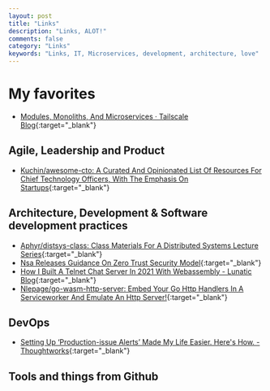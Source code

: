 ```yaml
---
layout: post
title: "Links"
description: "Links, ALOT!"
comments: false
category: "Links"
keywords: "Links, IT, Microservices, development, architecture, love"
---
```

<!-- markdownlint-disable MD033 MD020 MD025-->
# My favorites<a name="favorites"></a>

- [Modules, Monoliths, And Microservices · Tailscale Blog](https://tailscale.com/blog/modules-monoliths-and-microservices/){:target="_blank"}
## Agile, Leadership and Product<a name="agile"></a>

- [Kuchin/awesome-cto: A Curated And Opinionated List Of Resources For Chief Technology Officers, With The Emphasis On Startups](https://github.com/kuchin/awesome-cto){:target="_blank"}

## Architecture, Development & Software development practices <a name="development"></a>

- [Aphyr/distsys-class: Class Materials For A Distributed Systems Lecture Series](https://github.com/aphyr/distsys-class){:target="_blank"}
- [Nsa Releases Guidance On Zero Trust Security Model](https://us-cert.cisa.gov/ncas/current-activity/2021/02/26/nsa-releases-guidance-zero-trust-security-model){:target="_blank"}
- [How I Built A Telnet Chat Server In 2021 With Webassembly - Lunatic Blog](https://lunatic.solutions/blog/lunatic-chat/){:target="_blank"}
- [Nlepage/go-wasm-http-server: Embed Your Go Http Handlers In A Serviceworker And Emulate An Http Server!](https://github.com/nlepage/go-wasm-http-server){:target="_blank"}

## DevOps<a name="devops"></a>

 - [Setting Up ‘Production-issue Alerts’ Made My Life Easier. Here's How. - Thoughtworks](https://www.thoughtworks.com/insights/blog/setting-production-issue-alerts-has-made-my-life-easier-heres-how){:target="_blank"}

## Tools and things from Github <a name="tools"></a>
